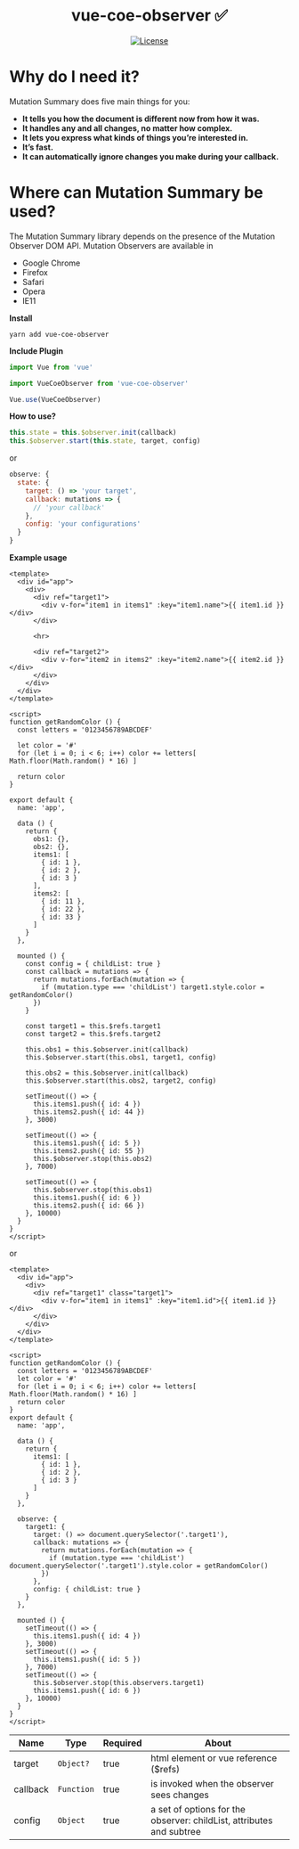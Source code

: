 <h1 align="center">vue-coe-observer ✅</h1>

<p align="center">
  <a href="#"><img src="https://img.shields.io/npm/l/vuelidation.svg" alt="License" target="_blank"></a>
</p>

# Why do I need it? #

Mutation Summary does five main things for you:

  * **It tells you how the document is different now from how it was.** 
  * **It handles any and all changes, no matter how complex.** 
  * **It lets you express what kinds of things you’re interested in.** 
  * **It’s fast.** 
  * **It can automatically ignore changes you make during your callback.** 
  
# Where can Mutation Summary be used? #

The Mutation Summary library depends on the presence of the Mutation Observer DOM API. Mutation Observers are available in

* Google Chrome
* Firefox
* Safari
* Opera
* IE11

**Install**

`yarn add vue-coe-observer`

**Include Plugin**
```javascript
import Vue from 'vue'

import VueCoeObserver from 'vue-coe-observer'

Vue.use(VueCoeObserver)
```

**How to use?**
```js 
this.state = this.$observer.init(callback)
this.$observer.start(this.state, target, config)
```

or 

```js
observe: {
  state: {
    target: () => 'your target',
    callback: mutations => {
      // 'your callback'
    },
    config: 'your configurations' 
  }
}
```

**Example usage**
```vue
<template>
  <div id="app">
    <div>
      <div ref="target1">
        <div v-for="item1 in items1" :key="item1.name">{{ item1.id }}</div>
      </div>

      <hr>

      <div ref="target2">
        <div v-for="item2 in items2" :key="item2.name">{{ item2.id }}</div>
      </div>
    </div>
  </div>
</template>

<script>
function getRandomColor () {
  const letters = '0123456789ABCDEF'

  let color = '#'
  for (let i = 0; i < 6; i++) color += letters[ Math.floor(Math.random() * 16) ]

  return color
}

export default {
  name: 'app',

  data () {
    return {
      obs1: {},
      obs2: {},
      items1: [
        { id: 1 },
        { id: 2 },
        { id: 3 }
      ],
      items2: [
        { id: 11 },
        { id: 22 },
        { id: 33 }
      ]
    }
  },

  mounted () {
    const config = { childList: true }
    const callback = mutations => {
      return mutations.forEach(mutation => {
        if (mutation.type === 'childList') target1.style.color = getRandomColor()
      })
    }
    
    const target1 = this.$refs.target1
    const target2 = this.$refs.target2

    this.obs1 = this.$observer.init(callback)
    this.$observer.start(this.obs1, target1, config)

    this.obs2 = this.$observer.init(callback)
    this.$observer.start(this.obs2, target2, config)

    setTimeout(() => {
      this.items1.push({ id: 4 })
      this.items2.push({ id: 44 })
    }, 3000)

    setTimeout(() => {
      this.items1.push({ id: 5 })
      this.items2.push({ id: 55 })
      this.$observer.stop(this.obs2)
    }, 7000)

    setTimeout(() => {
      this.$observer.stop(this.obs1)
      this.items1.push({ id: 6 })
      this.items2.push({ id: 66 })
    }, 10000)
  }
}
</script>
```

or

```vue
<template>
  <div id="app">
    <div>
      <div ref="target1" class="target1">
        <div v-for="item1 in items1" :key="item1.id">{{ item1.id }}</div>
      </div>
    </div>
  </div>
</template>

<script>
function getRandomColor () {
  const letters = '0123456789ABCDEF'
  let color = '#'
  for (let i = 0; i < 6; i++) color += letters[ Math.floor(Math.random() * 16) ]
  return color
}
export default {
  name: 'app',

  data () {
    return {
      items1: [
        { id: 1 },
        { id: 2 },
        { id: 3 }
      ]
    }
  },

  observe: {
    target1: {
      target: () => document.querySelector('.target1'),
      callback: mutations => {
        return mutations.forEach(mutation => {
          if (mutation.type === 'childList') document.querySelector('.target1').style.color = getRandomColor()
        })
      },
      config: { childList: true }
    }
  },

  mounted () {
    setTimeout(() => {
      this.items1.push({ id: 4 })
    }, 3000)
    setTimeout(() => {
      this.items1.push({ id: 5 })
    }, 7000)
    setTimeout(() => {
      this.$observer.stop(this.observers.target1)
      this.items1.push({ id: 6 })
    }, 10000)
  }
}
</script>
```

Name           | Type            |  Required | About
----           | -----------     |  -------  | -----
target         | `Object?`       |    true   | html element or vue reference ($refs)
callback       | `Function`      |    true   | is invoked when the observer sees changes 
config         | `Object`        |    true   | a set of options for the observer: childList, attributes and subtree


